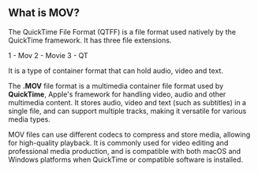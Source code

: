 ## What is MOV?

The QuickTime File Format (QTFF) is a file format used natively by the QuickTime framework. It has three file extensions.

1 - Mov
2 - Movie
3 - QT

It is a type of container format that can hold audio, video and text.

The **.MOV** file format is a multimedia container file format used by **QuickTime**, Apple's framework for handling video, audio and other multimedia content. It stores audio, video and text (such as subtitles) in a single file, and can support multiple tracks, making it versatile for various media types.

MOV files can use different codecs to compress and store media, allowing for high-quality playback. It is commonly used for video editing and professional media production, and is compatible with both macOS and Windows platforms when QuickTime or compatible software is installed.


